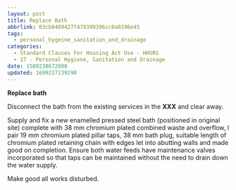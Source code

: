 ```yaml
---
layout: post
title: Replace Bath
abbrlink: 03cb0489427f479399396cc0a0196e45
tags:
  - personal_hygeine_sanitation_and_drainage
categories:
  - Standard Clauses For Housing Act Use - HHSRS
  - 17 - Personal Hygiene, Sanitation and Drainage
date: 1588238672000
updated: 1699227139290
---
```


**Replace bath**

Disconnect the bath from the existing services in the **XXX** and clear away.

Supply and fix a new enamelled pressed steel bath (positioned in original site) complete with 38 mm chromium plated combined waste and overflow, l pair 19 mm chromium plated pillar taps, 38 mm bath plug, suitable length of chromium plated retaining chain with edges let into abutting walls and made good on completion. Ensure both water feeds have maintenance valves incorporated so that taps can be maintained without the need to drain down the water supply.

Make good all works disturbed.
